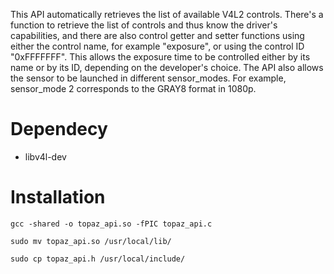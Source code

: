 This API automatically retrieves the list of available V4L2 controls. There's a function to retrieve the list of controls and thus know the driver's capabilities, and there are also control getter and setter functions using either the control name, for example "exposure", or using the control ID "0xFFFFFFF". This allows the exposure time to be controlled either by its name or by its ID, depending on the developer's choice.
The API also allows the sensor to be launched in different sensor_modes. For example, sensor_mode 2 corresponds to the GRAY8 format in 1080p.

# Dependecy 

- libv4l-dev

# Installation

 ```gcc -shared -o topaz_api.so -fPIC topaz_api.c ```

 ```sudo mv topaz_api.so /usr/local/lib/```

 ```sudo cp topaz_api.h /usr/local/include/```
